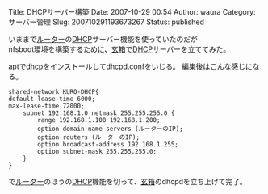 Title: DHCPサーバー構築
Date: 2007-10-29 00:54
Author: waura
Category: サーバー管理
Slug: 200710291193673267
Status: published

いままで[ルーター](http://d.hatena.ne.jp/keyword/%A5%EB%A1%BC%A5%BF%A1%BC)の[DHCP](http://d.hatena.ne.jp/keyword/DHCP)サーバー機能を使っていたのだが  
nfsboot環境を構築するために、[玄箱](http://d.hatena.ne.jp/keyword/%B8%BC%C8%A2)で[DHCP](http://d.hatena.ne.jp/keyword/DHCP)サーバーを立ててみた。

aptで[dhcp](http://d.hatena.ne.jp/keyword/dhcp)をインストールしてdhcpd.confをいじる。
編集後はこんな感じになる。

    shared-network KURO-DHCP{
    default-lease-time 6000;
    max-lease-time 72000;
        subnet 192.168.1.0 netmask 255.255.255.0 {
            range 192.168.1.100 192.168.1.200;
            option domain-name-servers (ルーターのIP);
            option routers (ルーターのIP);
            option broadcast-address 192.168.1.255;
            option subnet-mask 255.255.255.0;
        }
    }

で[ルーター](http://d.hatena.ne.jp/keyword/%A5%EB%A1%BC%A5%BF%A1%BC)のほうの[DHCP](http://d.hatena.ne.jp/keyword/DHCP)機能を切って、[玄箱](http://d.hatena.ne.jp/keyword/%B8%BC%C8%A2)のdhcpdを立ち上げて完了。
